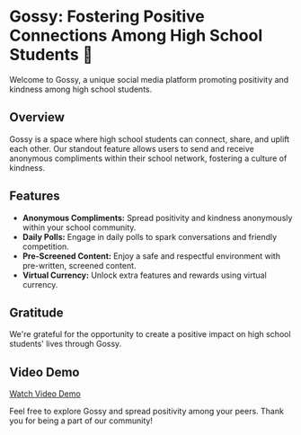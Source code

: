 # Gossy: Fostering Positive Connections Among High School Students 🌟

Welcome to Gossy, a unique social media platform promoting positivity and kindness among high school students.

## Overview
Gossy is a space where high school students can connect, share, and uplift each other. Our standout feature allows users to send and receive anonymous compliments within their school network, fostering a culture of kindness.

## Features
- **Anonymous Compliments:** Spread positivity and kindness anonymously within your school community.
- **Daily Polls:** Engage in daily polls to spark conversations and friendly competition.
- **Pre-Screened Content:** Enjoy a safe and respectful environment with pre-written, screened content.
- **Virtual Currency:** Unlock extra features and rewards using virtual currency.

## Gratitude
We're grateful for the opportunity to create a positive impact on high school students' lives through Gossy.

## Video Demo
[Watch Video Demo](https://www.canva.com/design/DAF4oeAI-As/vjlCYrWVvPLyifAMfnu5Eg/watch?utm_content=DAF4oeAI-As&utm_campaign=designshare&utm_medium=link&utm_source=editor)

Feel free to explore Gossy and spread positivity among your peers. Thank you for being a part of our community!
